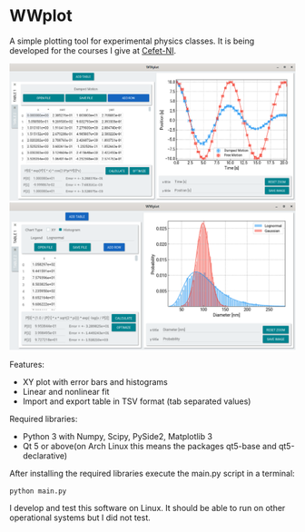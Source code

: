 # WWplot

A simple plotting tool for experimental physics classes. It is being developed for the courses I give at
[Cefet-NI](http://www.cefet-rj.br/index.php/nova-iguacu).

![](images/wwplot_xy.png)
![](images/wwplot_histogram.png)

Features:

- XY plot with error bars and histograms
- Linear and nonlinear fit
- Import and export table in TSV format (tab separated values)

Required libraries:

- Python 3 with Numpy, Scipy, PySide2, Matplotlib 3
- Qt 5 or above(on Arch Linux this means the packages qt5-base and qt5-declarative)

After installing the required libraries execute the main.py script in a
terminal:

    python main.py

I develop and test this software on Linux. It should be able to run on other operational systems but I did not test.
